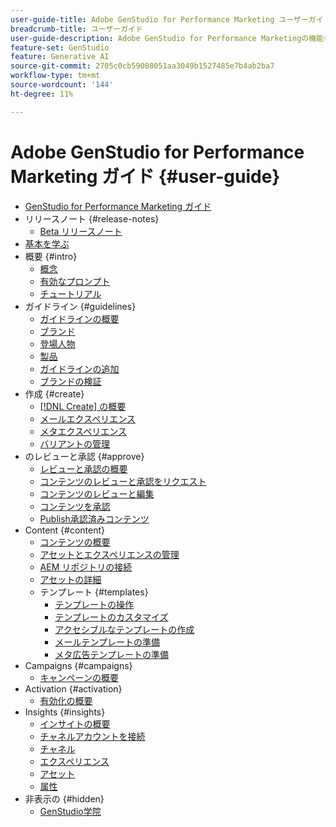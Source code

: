 ```yaml
---
user-guide-title: Adobe GenStudio for Performance Marketing ユーザーガイド
breadcrumb-title: ユーザーガイド
user-guide-description: Adobe GenStudio for Performance Marketingの機能を探索します。 オンブランドのアセットをすばやく作成し、バリエーションを生成し、エクスペリエンスを最適化する方法について説明します。
feature-set: GenStudio
feature: Generative AI
source-git-commit: 2705c0cb59008051aa3049b1527485e7b4ab2ba7
workflow-type: tm+mt
source-wordcount: '144'
ht-degree: 11%

---
```



# Adobe GenStudio for Performance Marketing ガイド {#user-guide}

+ [GenStudio for Performance Marketing ガイド](home.md)
+ リリースノート {#release-notes}
   + [Beta リリースノート](beta-release-notes.md)
+ [基本を学ぶ](get-started.md)
+ 概要 {#intro}
   + [概念](concepts.md)
   + [有効なプロンプト](effective-prompts.md)
   + [チュートリアル](https://experienceleague.adobe.com/docs/genstudio/learning/tutorials.html)
+ ガイドライン {#guidelines}
   + [ガイドラインの概要](guidelines/overview.md)
   + [ブランド](guidelines/brands.md)
   + [登場人物](guidelines/personas.md)
   + [製品](guidelines/products.md)
   + [ガイドラインの追加](guidelines/add-guidelines.md)
   + [ブランドの検証](guidelines/brand-validation.md)
+ 作成 {#create}
   + [[!DNL Create] の概要](create/overview.md)
   + [メールエクスペリエンス](create/email-experiences.md)
   + [メタエクスペリエンス](create/meta-experiences.md)
   + [バリアントの管理](create/manage-variants.md)
+ のレビューと承認 {#approve}
   + [レビューと承認の概要](approvals/overview.md)
   + [コンテンツのレビューと承認をリクエスト](approvals/request-review.md)
   + [コンテンツのレビューと編集](approvals/review-and-edit.md)
   + [コンテンツを承認](approvals/approve-content.md)
   + [Publish承認済みコンテンツ](approvals/publish-content.md)
+ Content {#content}
   + [コンテンツの概要](content/overview.md)
   + [アセットとエクスペリエンスの管理](content/manage-assets.md)
   + [AEM リポジトリの接続](content/connect-aem-repo.md)
   + [アセットの詳細](content/asset-details.md)
   + テンプレート {#templates}
      + [テンプレートの操作](content/use-templates.md)
      + [テンプレートのカスタマイズ](content/customize-template.md)
      + [アクセシブルなテンプレートの作成](content/accessibility-for-templates.md)
      + [メールテンプレートの準備](content/email-template.md)
      + [メタ広告テンプレートの準備](content/meta-template.md)
+ Campaigns {#campaigns}
   + [キャンペーンの概要](campaigns/overview.md)
+ Activation {#activation}
   + [有効化の概要](activation/overview.md)
+ Insights {#insights}
   + [インサイトの概要](insights/overview.md)
   + [チャネルアカウントを接続](insights/connect-channel.md)
   + [チャネル](insights/channels.md)
   + [エクスペリエンス](insights/experiences.md)
   + [アセット](insights/assets.md)
   + [属性](insights/attributes.md)
+ 非表示の {#hidden}
   + [GenStudio学院](genstudioacademy.md)
